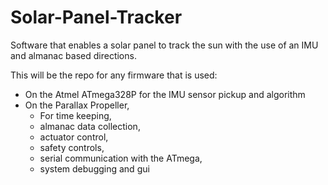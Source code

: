 Solar-Panel-Tracker
===================

Software that enables a solar panel to track the sun with the use of an IMU and almanac based directions.

This will be the repo for any firmware that is used:
- On the Atmel ATmega328P for the IMU sensor pickup and algorithm
- On the Parallax Propeller, 
    - For time keeping,
    - almanac data collection,
    - actuator control,
    - safety controls,
    - serial communication with the ATmega,
    - system debugging and gui

